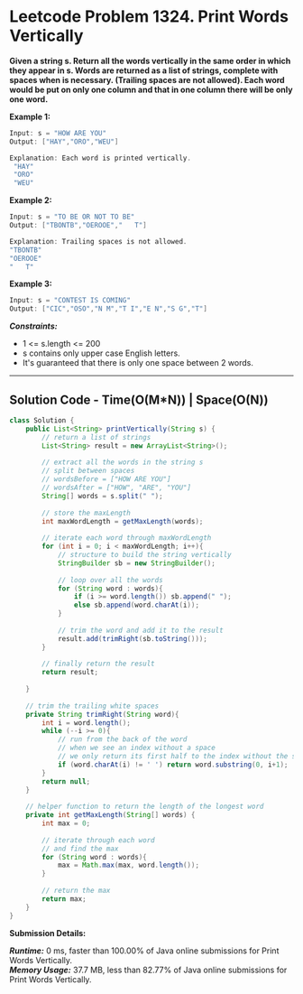 # Leetcode Problem 1324. Print Words Vertically

**Given a string s. Return all the words vertically in the same order in which they appear in s. Words are returned as a list of strings, complete with spaces when is necessary. (Trailing spaces are not allowed). Each word would be put on only one column and that in one column there will be only one word.**

**Example 1:**

```java
Input: s = "HOW ARE YOU"
Output: ["HAY","ORO","WEU"]

Explanation: Each word is printed vertically. 
 "HAY"
 "ORO"
 "WEU"
```

**Example 2:**

```java
Input: s = "TO BE OR NOT TO BE"
Output: ["TBONTB","OEROOE","   T"]

Explanation: Trailing spaces is not allowed. 
"TBONTB"
"OEROOE"
"   T"
```

**Example 3:**

```java
Input: s = "CONTEST IS COMING"
Output: ["CIC","OSO","N M","T I","E N","S G","T"]
```

***Constraints:***

- 1 <= s.length <= 200
- s contains only upper case English letters.
- It's guaranteed that there is only one space between 2 words.

---

## Solution Code - Time(O(M*N)) | Space(O(N))

```java
class Solution {
    public List<String> printVertically(String s) {
        // return a list of strings
        List<String> result = new ArrayList<String>();
        
        // extract all the words in the string s
        // split between spaces
        // wordsBefore = ["HOW ARE YOU"]
        // wordsAfter = ["HOW", "ARE", "YOU"]
        String[] words = s.split(" ");
        
        // store the maxLength
        int maxWordLength = getMaxLength(words);
        
        // iterate each word through maxWordLength
        for (int i = 0; i < maxWordLength; i++){
            // structure to build the string vertically
            StringBuilder sb = new StringBuilder();
            
            // loop over all the words
            for (String word : words){
                if (i >= word.length()) sb.append(" ");
                else sb.append(word.charAt(i));
            }
            
            // trim the word and add it to the result
            result.add(trimRight(sb.toString()));
        }
        
        // finally return the result
        return result;
        
    }
    
    // trim the trailing white spaces
    private String trimRight(String word){
        int i = word.length();
        while (--i >= 0){
            // run from the back of the word
            // when we see an index without a space
            // we only return its first half to the index without the space
            if (word.charAt(i) != ' ') return word.substring(0, i+1);
        }
        return null;
    }
    
    // helper function to return the length of the longest word
    private int getMaxLength(String[] words) {
        int max = 0;
        
        // iterate through each word
        // and find the max
        for (String word : words){
            max = Math.max(max, word.length());
        }
        
        // return the max
        return max;
    }
}
```

**Submission Details:**

***Runtime:*** 0 ms, faster than 100.00% of Java online submissions for Print Words Vertically. <br/>
***Memory Usage:*** 37.7 MB, less than 82.77% of Java online submissions for Print Words Vertically.

